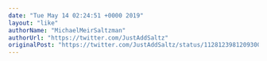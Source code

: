 ```yaml
---
date: "Tue May 14 02:24:51 +0000 2019"
layout: "like"
authorName: "MichaelMeirSaltzman"
authorUrl: "https://twitter.com/JustAddSaltz"
originalPost: "https://twitter.com/JustAddSaltz/status/1128123981209300992"
---
```

